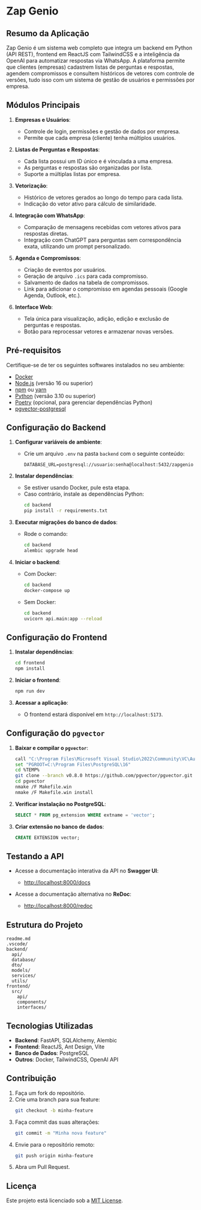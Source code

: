 # Zap Genio

## Resumo da Aplicação

Zap Genio é um sistema web completo que integra um backend em Python (API REST), frontend em ReactJS com TailwindCSS e a inteligência da OpenAI para automatizar respostas via WhatsApp. A plataforma permite que clientes (empresas) cadastrem listas de perguntas e respostas, agendem compromissos e consultem históricos de vetores com controle de versões, tudo isso com um sistema de gestão de usuários e permissões por empresa.

## Módulos Principais

1. **Empresas e Usuários**:
   - Controle de login, permissões e gestão de dados por empresa.
   - Permite que cada empresa (cliente) tenha múltiplos usuários.

2. **Listas de Perguntas e Respostas**:
   - Cada lista possui um ID único e é vinculada a uma empresa.
   - As perguntas e respostas são organizadas por lista.
   - Suporte a múltiplas listas por empresa.

3. **Vetorização**:
   - Histórico de vetores gerados ao longo do tempo para cada lista.
   - Indicação do vetor ativo para cálculo de similaridade.

4. **Integração com WhatsApp**:
   - Comparação de mensagens recebidas com vetores ativos para respostas diretas.
   - Integração com ChatGPT para perguntas sem correspondência exata, utilizando um prompt personalizado.

5. **Agenda e Compromissos**:
   - Criação de eventos por usuários.
   - Geração de arquivo `.ics` para cada compromisso.
   - Salvamento de dados na tabela de compromissos.
   - Link para adicionar o compromisso em agendas pessoais (Google Agenda, Outlook, etc.).

6. **Interface Web**:
   - Tela única para visualização, adição, edição e exclusão de perguntas e respostas.
   - Botão para reprocessar vetores e armazenar novas versões.

## Pré-requisitos

Certifique-se de ter os seguintes softwares instalados no seu ambiente:

- [Docker](https://www.docker.com/)
- [Node.js](https://nodejs.org/) (versão 16 ou superior)
- [npm](https://www.npmjs.com/) ou [yarn](https://yarnpkg.com/)
- [Python](https://www.python.org/) (versão 3.10 ou superior)
- [Poetry](https://python-poetry.org/) (opcional, para gerenciar dependências Python)
- [pgvector-postgresql](https://github.com/pgvector/pgvector)

## Configuração do Backend

1. **Configurar variáveis de ambiente**:
   - Crie um arquivo `.env` na pasta `backend` com o seguinte conteúdo:
     ```env
     DATABASE_URL=postgresql://usuario:senha@localhost:5432/zapgenio
     ```

2. **Instalar dependências**:
   - Se estiver usando Docker, pule esta etapa.
   - Caso contrário, instale as dependências Python:
     ```bash
     cd backend
     pip install -r requirements.txt
     ```

3. **Executar migrações do banco de dados**:
   - Rode o comando:
     ```bash
     cd backend
     alembic upgrade head
     ```

4. **Iniciar o backend**:
   - Com Docker:
     ```bash
     cd backend
     docker-compose up
     ```
   - Sem Docker:
     ```bash
     cd backend
     uvicorn api.main:app --reload
     ```

## Configuração do Frontend

1. **Instalar dependências**:
   ```bash
   cd frontend
   npm install
   ```

2. **Iniciar o frontend**:
   ```bash
   npm run dev
   ```

3. **Acessar a aplicação**:
   - O frontend estará disponível em `http://localhost:5173`.

## Configuração do `pgvector`

1. **Baixar e compilar o `pgvector`**:
   ```bash
   call "C:\Program Files\Microsoft Visual Studio\2022\Community\VC\Auxiliary\Build\vcvars64.bat"
   set "PGROOT=C:\Program Files\PostgreSQL\16"
   cd %TEMP%
   git clone --branch v0.8.0 https://github.com/pgvector/pgvector.git
   cd pgvector
   nmake /F Makefile.win
   nmake /F Makefile.win install
   ```

2. **Verificar instalação no PostgreSQL**:
   ```sql
   SELECT * FROM pg_extension WHERE extname = 'vector';
   ```

3. **Criar extensão no banco de dados**:
   ```sql
   CREATE EXTENSION vector;
   ```

## Testando a API

- Acesse a documentação interativa da API no **Swagger UI**:
  - [http://localhost:8000/docs](http://localhost:8000/docs)
  
- Acesse a documentação alternativa no **ReDoc**:
  - [http://localhost:8000/redoc](http://localhost:8000/redoc)

## Estrutura do Projeto

```plaintext
readme.md
.vscode/
backend/
  api/
  database/
  dto/
  models/
  services/
  utils/
frontend/
  src/
    api/
    components/
    interfaces/
```

## Tecnologias Utilizadas

- **Backend**: FastAPI, SQLAlchemy, Alembic
- **Frontend**: ReactJS, Ant Design, Vite
- **Banco de Dados**: PostgreSQL
- **Outros**: Docker, TailwindCSS, OpenAI API

## Contribuição

1. Faça um fork do repositório.
2. Crie uma branch para sua feature:
   ```bash
   git checkout -b minha-feature
   ```
3. Faça commit das suas alterações:
   ```bash
   git commit -m "Minha nova feature"
   ```
4. Envie para o repositório remoto:
   ```bash
   git push origin minha-feature
   ```
5. Abra um Pull Request.

## Licença

Este projeto está licenciado sob a [MIT License](LICENSE).